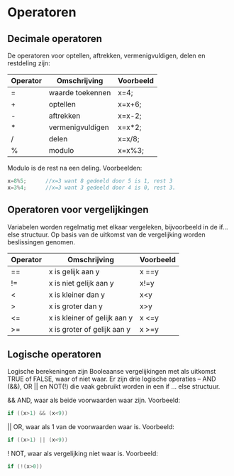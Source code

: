 # Operatoren
##	Decimale operatoren

De operatoren voor optellen, aftrekken, vermenigvuldigen, delen en restdeling zijn:

| Operator | Omschrijving | Voorbeeld |
| --- | --- | --- |
| = | waarde toekennen | x=4; |
| + | optellen | x=x+6; | 
| - | aftrekken | x=x-2; |
| * | vermenigvuldigen | x=x*2; |
| / | delen | x=x/8; |
| % | modulo | x=x%3; |


Modulo is de rest na een deling. Voorbeelden:

```cpp
x=8%5;		//x=3 want 8 gedeeld door 5 is 1, rest 3
x=3%4;		//x=3 want 3 gedeeld door 4 is 0, rest 3.
```

##	Operatoren voor vergelijkingen

Variabelen worden regelmatig met elkaar vergeleken, bijvoorbeeld in de if… else structuur. Op basis van de uitkomst van de vergelijking worden beslissingen genomen. 

| Operator | Omschrijving | Voorbeeld |
| --- | --- | --- |
| == | x is gelijk aan y	| x ==y |
| !=  | x is niet gelijk aan y | x!=y |
| <	| x is kleiner dan y	| x<y |
| >	| x is groter dan y | x>y |
| <= | x is kleiner of gelijk aan y | x <=y |
| >= | x is groter of gelijk aan y | x >=y |	 


##	Logische operatoren

Logische berekeningen zijn Booleaanse vergelijkingen met als uitkomst TRUE of FALSE, waar of niet waar. Er zijn drie logische operaties – AND (&&), OR || en NOT(!) die vaak gebruikt worden in een if … else structuur.

&& AND, waar als beide voorwaarden waar zijn. Voorbeeld:
```cpp
if ((x>1) && (x<9))
```

|| OR, waar als 1 van de voorwaarden waar is. Voorbeeld:
```cpp
if ((x>1) || (x<9))
```

 ! NOT, waar als vergelijking niet waar is. Voorbeeld:
 ```cpp
if (!(x>0))
```
